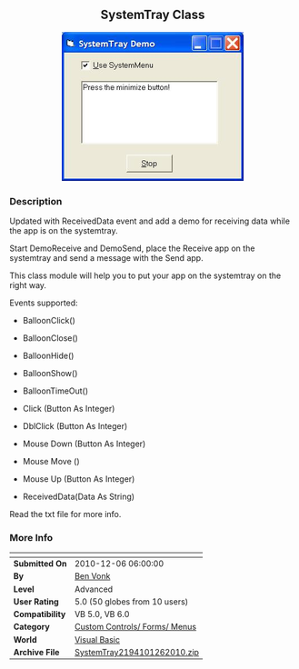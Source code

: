 ﻿<div align="center">

## SystemTray Class

<img src="PIC201011962915151.jpg">
</div>

### Description

Updated with ReceivedData event and add a demo for receiving data while the app is on the systemtray.

Start DemoReceive and DemoSend, place the Receive app on the systemtray and send a message with the Send app.

This class module will help you to put your app on the systemtray on the right way.

Events supported:

- BalloonClick()

- BalloonClose()

- BalloonHide()

- BalloonShow()

- BalloonTimeOut()

- Click (Button As Integer)

- DblClick (Button As Integer)

- Mouse Down (Button As Integer)

- Mouse Move ()

- Mouse Up (Button As Integer)

- ReceivedData(Data As String)

Read the txt file for more info.
 
### More Info
 


<span>             |<span>
---                |---
**Submitted On**   |2010-12-06 06:00:00
**By**             |[Ben Vonk](https://github.com/Planet-Source-Code/PSCIndex/blob/master/ByAuthor/ben-vonk.md)
**Level**          |Advanced
**User Rating**    |5.0 (50 globes from 10 users)
**Compatibility**  |VB 5\.0, VB 6\.0
**Category**       |[Custom Controls/ Forms/  Menus](https://github.com/Planet-Source-Code/PSCIndex/blob/master/ByCategory/custom-controls-forms-menus__1-4.md)
**World**          |[Visual Basic](https://github.com/Planet-Source-Code/PSCIndex/blob/master/ByWorld/visual-basic.md)
**Archive File**   |[SystemTray2194101262010\.zip](https://github.com/Planet-Source-Code/ben-vonk-systemtray-class__1-73462/archive/master.zip)








